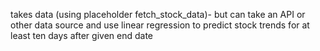 takes data (using placeholder fetch_stock_data)- but can take an API or other data source and use linear regression to predict stock trends for at least ten days after given end date 

